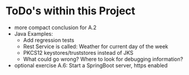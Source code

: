 # ToDo's within this Project

   * more compact conclusion for A.2
   * Java Examples:
       * Add regression tests
       * Rest Service is called: Weather for current day of the week
       * PKCS12 keystores/truststores instead of JKS
       * What could go wrong? Where to look for debugging information?
   * optional exercise A.6: Start a SpringBoot server, https enabled

